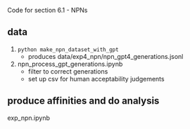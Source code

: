 Code for section 6.1 - NPNs 

## data
1. `python make_npn_dataset_with_gpt`
    - produces data/exp4_npn/npn_gpt4_generations.jsonl
2. npn_process_gpt_generations.ipynb
   - filter to correct generations
   - set up csv for human acceptability judgements

## produce affinities and do analysis
exp_npn.ipynb
